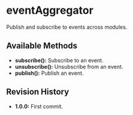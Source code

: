 # eventAggregator
Publish and subscribe to events across modules.

## Available Methods
* **subscribe():** Subscribe to an event.
* **unsubscribe():** Unsubscribe from an event.
* **publish():** Publish an event.

## Revision History
* **1.0.0:** First commit.